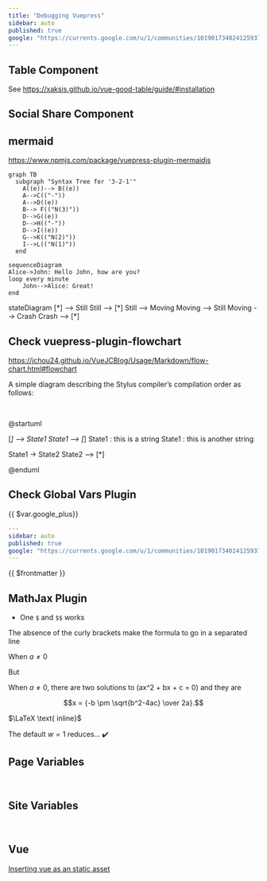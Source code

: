 ```yaml
---
title: "Debugging Vuepress"
sidebar: auto
published: true
google: "https://currents.google.com/u/1/communities/101901734024125937720"
---
```


## Table Component

See <https://xaksis.github.io/vue-good-table/guide/#installation>

<Tabla></Tabla>


## Social Share Component

<social-share :networks="['wechat', 'qq', 'twitter', 'facebook', 'weibo', 'email', 'pinterest']" />

## mermaid

<https://www.npmjs.com/package/vuepress-plugin-mermaidjs>

```mermaid
graph TB
  subgraph "Syntax Tree for '3-2-1'"
    A((e))--> B((e))
    A-->C(("-"))
    A-->D((e))
    B--> F(("N(3)"))
    D-->G((e))
    D-->H(("-"))
    D-->I((e))
    G-->K(("N(2)"))
    I-->L(("N(1)"))
  end
```

```mermaid
sequenceDiagram
Alice->John: Hello John, how are you?
loop every minute
    John-->Alice: Great!
end
```


<mermaid>
stateDiagram
    [*] --> Still
    Still --> [*]
    Still --> Moving
    Moving --> Still
    Moving --> Crash
    Crash --> [*]
</mermaid>

## Check vuepress-plugin-flowchart

<https://jchou24.github.io/VueJCBlog/Usage/Markdown/flow-chart.html#flowchart>

A simple diagram describing the Stylus compiler’s compilation order as follows:

<br>

@startuml

[*] --> State1
State1 --> [*]
State1 : this is a string
State1 : this is another string

State1 -> State2
State2 --> [*]

@enduml

## Check Global Vars Plugin


{{ $var.google_plus}}

```yml
---
sidebar: auto
published: true
google: "https://currents.google.com/u/1/communities/101901734024125937720"
---
```

{{ $frontmatter }}

## MathJax Plugin

* One `$` and `$$` works 

The absence of the curly brackets make the formula to go in a separated line

When $a \ne 0$

But 

When $a\ne{}0$, there are two solutions to \(ax^2 + bx + c = 0\) and they are


$$x = {-b \pm \sqrt{b^2-4ac} \over 2a}.$$

$\LaTeX \text{ inline}$

The default $w=1$ reduces... ✔️

## Page Variables

<div style="color:white" class="language-js">
<pre>
{{ $page }}
</pre>
</div>

## Site Variables

<div style="color:white" class="language-js">
<pre>
{{ $site}}
</pre>
</div>

## Vue

[Inserting vue as an static asset](/solution.html)